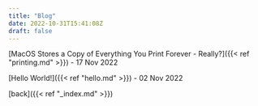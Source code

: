 ```yaml
---
title: "Blog"
date: 2022-10-31T15:41:08Z
draft: false
---
```


[MacOS Stores a Copy of Everything You Print Forever - Really?]({{< ref "printing.md" >}}) - 17 Nov 2022

[Hello World!]({{< ref "hello.md" >}}) - 02 Nov 2022

[back]({{< ref "_index.md" >}})
